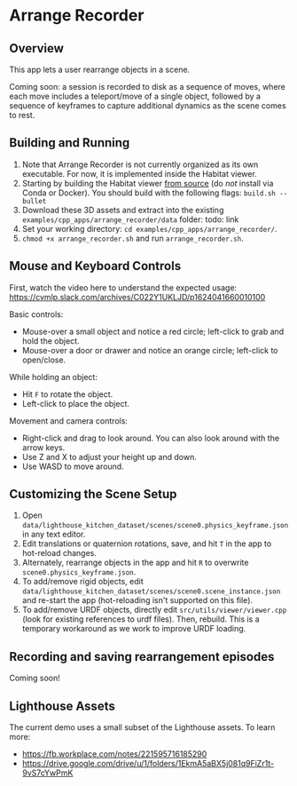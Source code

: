 # Arrange Recorder

## Overview

This app lets a user rearrange objects in a scene.

Coming soon: a session is recorded to disk as a sequence of moves, where each move includes a teleport/move of a single object, followed by a sequence of keyframes to capture additional dynamics as the scene comes to rest.

## Building and Running

1. Note that Arrange Recorder is not currently organized as its own executable. For now, it is implemented inside the Habitat viewer.
1. Starting by building the Habitat viewer [from source](https://github.com/facebookresearch/habitat-sim/blob/master/BUILD_FROM_SOURCE.md) (do *not* install via Conda or Docker). You should build with the following flags: `build.sh --bullet`
2. Download these 3D assets and extract into the existing `examples/cpp_apps/arrange_recorder/data` folder: todo: link
3. Set your working directory: `cd examples/cpp_apps/arrange_recorder/`.
4. `chmod +x arrange_recorder.sh` and run `arrange_recorder.sh`.

## Mouse and Keyboard Controls

First, watch the video here to understand the expected usage:
https://cvmlp.slack.com/archives/C022Y1UKLJD/p1624041660010100

Basic controls:
- Mouse-over a small object and notice a red circle; left-click to grab and hold the object.
- Mouse-over a door or drawer and notice an orange circle; left-click to open/close.

While holding an object:
- Hit `F` to rotate the object.
- Left-click to place the object.

Movement and camera controls:
- Right-click and drag to look around. You can also look around with the arrow keys.
- Use Z and X to adjust your height up and down.
- Use WASD to move around.

## Customizing the Scene Setup

1. Open `data/lighthouse_kitchen_dataset/scenes/scene0.physics_keyframe.json` in any text editor.
2. Edit translations or quaternion rotations, save, and hit `T` in the app to hot-reload changes.
3. Alternately, rearrange objects in the app and hit `R` to overwrite `scene0.physics_keyframe.json`.
4. To add/remove rigid objects, edit `data/lighthouse_kitchen_dataset/scenes/scene0.scene_instance.json` and re-start the app (hot-reloading isn't supported on this file).
5. To add/remove URDF objects, directly edit `src/utils/viewer/viewer.cpp` (look for existing references to urdf files). Then, rebuild. This is a temporary workaround as we work to improve URDF loading.

## Recording and saving rearrangement episodes

Coming soon!

## Lighthouse Assets

The current demo uses a small subset of the Lighthouse assets. To learn more:
- https://fb.workplace.com/notes/221595716185290
- https://drive.google.com/drive/u/1/folders/1EkmA5aBX5j081q9FiZr1t-9vS7cYwPmK
